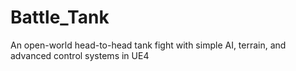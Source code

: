 # Battle_Tank
An open-world head-to-head tank fight with simple AI, terrain, and advanced control systems in UE4
